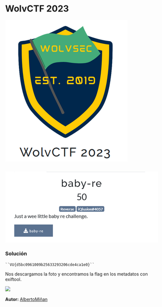# WolvCTF 2023
    
  

  ![](1wolv.png)
  
## 

    

   ![](2wolv.png)





### Solución
    
    ``VU{d5bc0961009b25633293206cde4ca1e0}``
   
  Nos descargamos la foto y encontramos la flag en los metadatos con exiftool.


![](2023-02-25_123315.png)



**Autor:** [AlbertoMiñan](https://github.com/albertominan)

